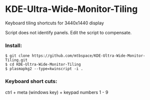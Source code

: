 # KDE-Ultra-Wide-Monitor-Tiling
Keyboard tiling shortcuts for 3440x1440 display

Script does not identify panels.  Edit the script to compensate.

### Install:
```
$ git clone https://github.com/mtbspace/KDE-Ultra-Wide-Monitor-Tiling.git
$ cd KDE-Ultra-Wide-Monitor-Tiling
$ plasmapkg2 --type=kwinscript -i .
```
### Keyboard short cuts:
ctrl + meta (windows key) + keypad numbers 1 - 9
